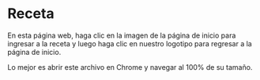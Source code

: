 # Receta

En esta página web, haga clic en la imagen de la página de inicio para ingresar a la receta y luego haga clic en nuestro logotipo para regresar a la página de inicio.

Lo mejor es abrir este archivo en Chrome y navegar al 100% de su tamaño.
